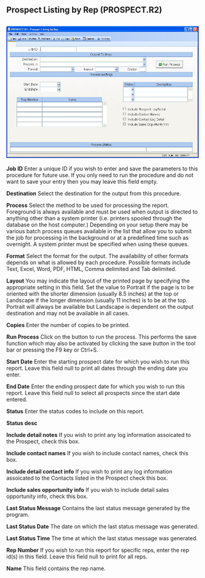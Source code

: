##  Prospect Listing by Rep (PROSPECT.R2)

<PageHeader />

##

![](./PROSPECT-R2-1.jpg)

**Job ID** Enter a unique ID if you wish to enter and save the parameters to
this procedure for future use. If you only need to run the procedure and do
not want to save your entry then you may leave this field empty.  
  
**Destination** Select the destination for the output from this procedure.  
  
**Process** Select the method to be used for processing the report. Foreground
is always available and must be used when output is directed to anything other
than a system printer (i.e. printers spooled through the database on the host
computer.) Depending on your setup there may be various batch process queues
available in the list that allow you to submit the job for processing in the
background or at a predefined time such as overnight. A system printer must be
specified when using these queues.  
  
**Format** Select the format for the output. The availability of other formats
depends on what is allowed by each procedure. Possible formats include Text,
Excel, Word, PDF, HTML, Comma delimited and Tab delimited.  
  
**Layout** You may indicate the layout of the printed page by specifying the
appropriate setting in this field. Set the value to Portrait if the page is to
be oriented with the shorter dimension (usually 8.5 inches) at the top or
Landscape if the longer dimension (usually 11 inches) is to be at the top.
Portrait will always be available but Landscape is dependent on the output
destination and may not be available in all cases.  
  
**Copies** Enter the number of copies to be printed.  
  
**Run Process** Click on the button to run the process. This performs the save
function which may also be activated by clicking the save button in the tool
bar or pressing the F9 key or Ctrl+S.  
  
**Start Date** Enter the starting prospect date for which you wish to run this
report. Leave this field null to print all dates through the ending date you
enter.  
  
**End Date** Enter the ending prospect date for which you wish to run this
report. Leave this field null to select all prospects since the start date
entered.  
  
**Status** Enter the status codes to include on this report.  
  
**Status desc**  
  
**Include detail notes** If you wish to print any log information assoicated
to the Prospect, check this box.  
  
**Include contact names** If you wish to include contact names, check this
box.  
  
**Include detail contact info** If you wish to print any log information
assoicated to the Contacts listed in the Prospect check this box.  
  
**Include sales opportunity info** If you wish to include detail sales
opportunity info, check this box.  
  
**Last Status Message** Contains the last status message generated by the
program.  
  
**Last Status Date** The date on which the last status message was generated.  
  
**Last Status Time** The time at which the last status message was generated.  
  
**Rep Number** If you wish to run this report for specific reps, enter the rep
id(s) in this field. Leave this field null to print for all reps.  
  
**Name** This field contains the rep name.  
  
  
<badge text= "Version 8.10.57" vertical="middle" />

<PageFooter />